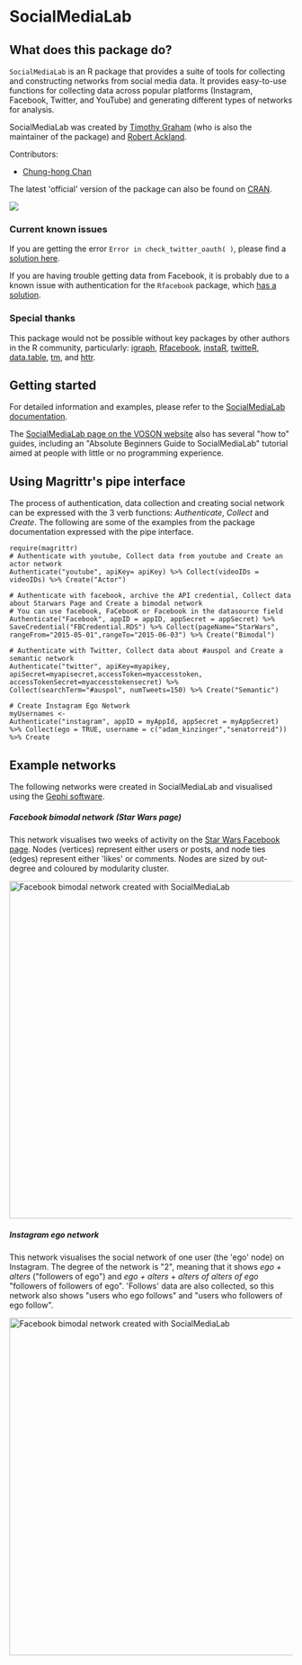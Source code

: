 # SocialMediaLab

## What does this package do?

`SocialMediaLab` is an R package that provides a suite of tools for collecting and constructing networks from social media data. It provides easy-to-use functions for collecting data across popular platforms (Instagram, Facebook, Twitter, and YouTube) and generating different types of networks for analysis.

SocialMediaLab was created by [Timothy Graham](http://uq.academia.edu/TimGraham) (who is also the maintainer of the package) and [Robert Ackland](https://researchers.anu.edu.au/researchers/ackland-rj).

Contributors:

* [Chung-hong Chan](https://github.com/chainsawriot)

The latest 'official' version of the package can also be found on [CRAN](https://cran.r-project.org/web/packages/SocialMediaLab/index.html).

[![](http://cranlogs.r-pkg.org/badges/SocialMediaLab)](http://cran.rstudio.com/web/packages/SocialMediaLab/index.html)

### Current known issues

If you are getting the error `Error in check_twitter_oauth( )`, please find a [solution here](https://github.com/geoffjentry/twitteR/issues/90).

If you are having trouble getting data from Facebook, it is probably due to a known issue with authentication for the `Rfacebook` package, which [has a solution](https://github.com/vosonlab/SocialMediaLab/issues/28). 

### Special thanks

This package would not be possible without key packages by other authors in the R community, particularly: [igraph](https://github.com/igraph/rigraph), [Rfacebook](https://github.com/pablobarbera/Rfacebook), [instaR](https://github.com/pablobarbera/instaR), [twitteR](https://github.com/geoffjentry/twitteR), [data.table](https://github.com/Rdatatable/data.table), [tm](https://cran.r-project.org/web/packages/tm/index.html), and [httr](https://github.com/hadley/httr).

## Getting started

For detailed information and examples, please refer to the [SocialMediaLab documentation](https://github.com/voson-lab/SocialMediaLab/blob/master/SocialMediaLab.pdf).

The [SocialMediaLab page on the VOSON website](http://vosonlab.net/SocialMediaLab) also has several "how to" guides, including an "Absolute Beginners Guide to SocialMediaLab" tutorial aimed at people with little or no programming experience.

## Using Magrittr's pipe interface

The process of authentication, data collection and creating social network can be expressed with the 3 verb functions: *Authenticate*, *Collect* and *Create*. The following are some of the examples from the package documentation expressed with the pipe interface.

```{r}
require(magrittr)
# Authenticate with youtube, Collect data from youtube and Create an actor network
Authenticate("youtube", apiKey= apiKey) %>% Collect(videoIDs = videoIDs) %>% Create("Actor")

# Authenticate with facebook, archive the API credential, Collect data about Starwars Page and Create a bimodal network
# You can use facebook, FaCebooK or Facebook in the datasource field
Authenticate("Facebook", appID = appID, appSecret = appSecret) %>% SaveCredential("FBCredential.RDS") %>% Collect(pageName="StarWars", rangeFrom="2015-05-01",rangeTo="2015-06-03") %>% Create("Bimodal")

# Authenticate with Twitter, Collect data about #auspol and Create a semantic network
Authenticate("twitter", apiKey=myapikey, apiSecret=myapisecret,accessToken=myaccesstoken, accessTokenSecret=myaccesstokensecret) %>% Collect(searchTerm="#auspol", numTweets=150) %>% Create("Semantic")

# Create Instagram Ego Network
myUsernames <- 
Authenticate("instagram", appID = myAppId, appSecret = myAppSecret) %>% Collect(ego = TRUE, username = c("adam_kinzinger","senatorreid")) %>% Create
```

## Example networks

The following networks were created in SocialMediaLab and visualised using the [Gephi software](http://gephi.github.io/).

##### Facebook bimodal network (Star Wars page)

This network visualises two weeks of activity on the [Star Wars Facebook page](https://www.facebook.com/StarWarsAUNZ/?brand_redir=169299103121699). Nodes (vertices) represent either users or posts, and node ties (edges) represent either 'likes' or comments. Nodes are sized by out-degree and coloured by modularity cluster.

<img src="http://vosonlab.net/papers/ACSPRIWinter2015/Facebook_bimodal_network_socialmedialab_Star_Wars.png" alt="Facebook bimodal network created with SocialMediaLab" width="600" height="600"/>

##### Instagram ego network

This network visualises the social network of one user (the 'ego' node) on Instagram. The degree of the network is "2", meaning that it shows *ego + alters* ("followers of ego") and *ego + alters* + *alters of alters of ego* "followers of followers of ego". 'Follows' data are also collected, so this network also shows "users who ego follows" and "users who followers of ego follow".

<img src="http://vosonlab.net/papers/ACSPRIWinter2015/Instagram_ego_network_socialmedialab_example.png" alt="Facebook bimodal network created with SocialMediaLab" width="600" height="600"/>

